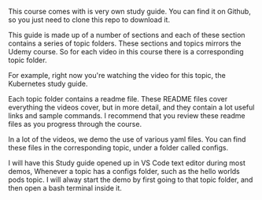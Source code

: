 This course comes with is very own study guide. You can find it on Github, so you just need to clone this repo to download it. 

This guide is made up of a number of sections and each of these 
section contains a series of topic folders. These sections and topics mirrors the Udemy course. So for each video in this course there is a corresponding topic folder. 

For example, right now you're watching the video for this topic, the Kubernetes study guide. 

Each topic folder contains a readme file. These README files cover everything the videos cover, but in more detail, and they contain a lot useful links and sample commands. I recommend that you review these readme files as you progress through the course.

In a lot of the videos, we demo the use of various yaml files. You can find these files in the corresponding topic, under a folder called configs.

I will have this Study guide opened up in VS Code text editor during most demos, Whenever a topic has a configs folder, such as the hello worlds pods topic. I will alway start the demo by first going to that topic folder, and then open a bash terminal inside it. 